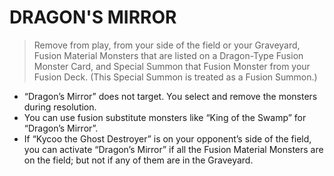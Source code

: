 
# DRAGON'S MIRROR  
> Remove from play, from your side of the field or your Graveyard, Fusion Material Monsters that are listed on a Dragon-Type Fusion Monster Card, and Special Summon that Fusion Monster from your Fusion Deck. (This Special Summon is treated as a Fusion Summon.)

*   “Dragon’s Mirror” does not target. You select and remove the monsters during resolution.
*   You can use fusion substitute monsters like “King of the Swamp” for “Dragon’s Mirror”.
*   If “Kycoo the Ghost Destroyer” is on your opponent’s side of the field, you can activate “Dragon’s Mirror” if all the Fusion Material Monsters are on the field; but not if any of them are in the Graveyard.

  